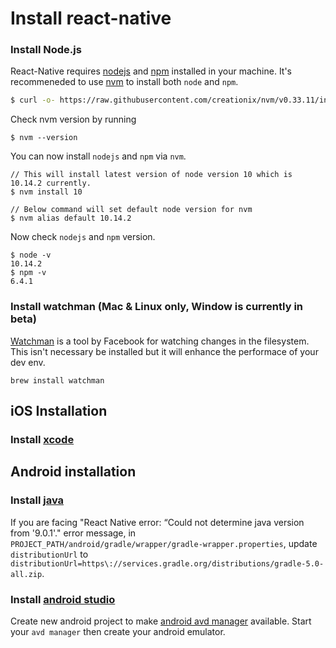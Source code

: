 # Install react-native

### Install Node.js
React-Native requires [nodejs](https://nodejs.org/) and [npm](npmjs.com) installed in your machine.
It's recommeneded to use [nvm](https://github.com/creationix/nvm) to install both `node` and `npm`.

```sh
$ curl -o- https://raw.githubusercontent.com/creationix/nvm/v0.33.11/install.sh | bash
```

Check nvm version by running
```
$ nvm --version
```

You can now install `nodejs` and `npm` via `nvm`.
```
// This will install latest version of node version 10 which is 10.14.2 currently.
$ nvm install 10

// Below command will set default node version for nvm
$ nvm alias default 10.14.2
```

Now check `nodejs` and `npm` version.
```
$ node -v
10.14.2
$ npm -v
6.4.1
```

### Install watchman (Mac & Linux only, Window is currently in beta)
[Watchman](https://facebook.github.io/watchman/) is a tool by Facebook for watching changes in the filesystem. This isn't necessary be installed but it will enhance the performace of your dev env.
```
brew install watchman
```

## iOS Installation
### Install [xcode](https://developer.apple.com/kr/xcode/)


## Android installation
### Install [java](https://www.oracle.com/technetwork/java/javase/downloads/index.html)
If you are facing "React Native error: “Could not determine java version from '9.0.1'." error message, in `PROJECT_PATH/android/gradle/wrapper/gradle-wrapper.properties`, update `distributionUrl` to `distributionUrl=https\://services.gradle.org/distributions/gradle-5.0-all.zip`.
### Install [android studio](https://developer.android.com/studio/?hl=ko)
Create new android project to make [android avd manager](http://www.androiddocs.com/tools/help/avd-manager.html) available.
Start your `avd manager` then create your android emulator.
